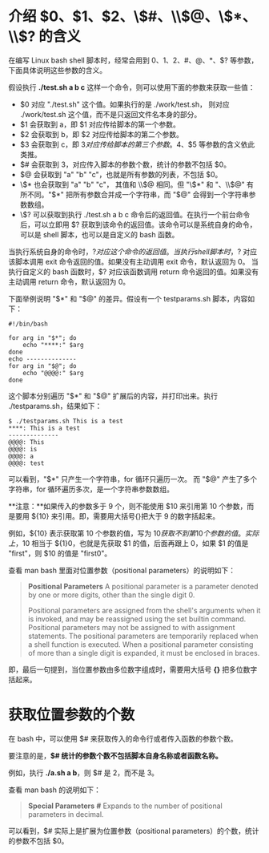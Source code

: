 # 介绍 \$0、\$1、\$2、\\$#、\\$@、\\$*、\\$? 的含义

在编写 Linux bash shell 脚本时，经常会用到 $0、$1、$2、$#、$@、$*、$? 等参数，下面具体说明这些参数的含义。

假设执行 **./test.sh a b c** 这样一个命令，则可以使用下面的参数来获取一些值：

- $0 对应 "./test.sh" 这个值。如果执行的是 ./work/test.sh， 则对应 ./work/test.sh 这个值，而不是只返回文件名本身的部分。
- $1 会获取到 a，即 $1 对应传给脚本的第一个参数。
- $2 会获取到 b，即 $2 对应传给脚本的第二个参数。
- $3 会获取到 c，即 $3 对应传给脚本的第三个参数。$4、$5 等参数的含义依此类推。
- $# 会获取到 3，对应传入脚本的参数个数，统计的参数不包括 $0。
- $@ 会获取到 "a"  "b"  "c"，也就是所有参数的列表，不包括 $0。
- \\$* 也会获取到 "a"  "b" "c"， 其值和 \\$@ 相同。但 "\\$*" 和 "、\\$@" 有所不同。"$*" 把所有参数合并成一个字符串，而 "$@" 会得到一个字符串参数数组。
- \\$? 可以获取到执行 ./test.sh a b c 命令后的返回值。在执行一个前台命令后，可以立即用 $? 获取到该命令的返回值。该命令可以是系统自身的命令，可以是 shell 脚本，也可以是自定义的 bash 函数。

当执行系统自身的命令时，$? 对应这个命令的返回值。
当执行 shell 脚本时，$? 对应该脚本调用 exit 命令返回的值。如果没有主动调用 exit 命令，默认返回为 0。
当执行自定义的 bash 函数时，$? 对应该函数调用 return 命令返回的值。如果没有主动调用 return 命令，默认返回为 0。

下面举例说明 "$*" 和 "$@" 的差异。假设有一个 testparams.sh 脚本，内容如下：

```shell
#!/bin/bash

for arg in "$*"; do
    echo "****:" $arg
done
echo --------------
for arg in "$@"; do
    echo "@@@@:" $arg
done
```

这个脚本分别遍历 "$*" 和 "$@" 扩展后的内容，并打印出来。执行 ./testparams.sh，结果如下：

```shell
$ ./testparams.sh This is a test
****: This is a test
--------------
@@@@: This
@@@@: is
@@@@: a
@@@@: test
```

可以看到，"$*" 只产生一个字符串，for 循环只遍历一次。
而 "$@" 产生了多个字符串，for 循环遍历多次，是一个字符串参数数组。

**注意：**如果传入的参数多于 9 个，则不能使用 $10 来引用第 10 个参数，而是要用 ${10} 来引用。即，需要用大括号{}把大于 9 的数字括起来。

例如，${10} 表示获取第 10 个参数的值，写为 $10 获取不到第 10 个参数的值。实际上，$10 相当于 ${1}0，也就是先获取 $1 的值，后面再跟上 0，如果 $1 的值是 "first"，则 $10 的值是 "first0"。

查看 man bash 里面对位置参数（positional parameters）的说明如下：

> **Positional Parameters**
> A positional parameter is a parameter denoted by one or more digits, other than the single digit 0.
>
> Positional parameters are assigned from the shell's arguments when it is invoked, and may be reassigned using the set builtin command. Positional parameters may not be assigned to with assignment statements. The positional parameters are temporarily replaced when a shell function is executed.
> When a positional parameter consisting of more than a single digit is expanded, it must be enclosed in braces.



即，最后一句提到，当位置参数由多位数字组成时，需要用大括号 **{}** 把多位数字括起来。



# 获取位置参数的个数

在 bash 中，可以使用 $# 来获取传入的命令行或者传入函数的参数个数。

要注意的是，**$# 统计的参数个数不包括脚本自身名称或者函数名称。**

例如，执行 **./a.sh a b**，则 $# 是 2，而不是 3。

查看 man bash 的说明如下：

> **Special Parameters**
> **#** Expands to the number of positional parameters in decimal.



可以看到，$# 实际上是扩展为位置参数（positional parameters）的个数，统计的参数不包括 $0。



